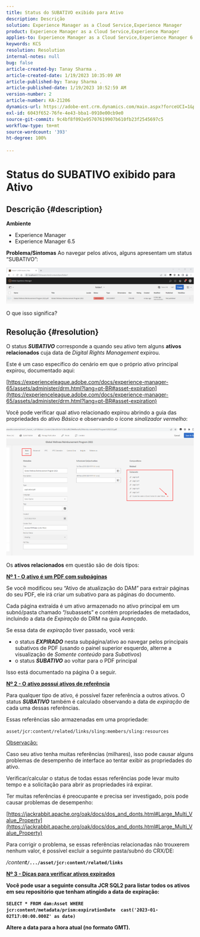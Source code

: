 ```yaml
---
title: Status do SUBATIVO exibido para Ativo
description: Descrição
solution: Experience Manager as a Cloud Service,Experience Manager
product: Experience Manager as a Cloud Service,Experience Manager
applies-to: Experience Manager as a Cloud Service,Experience Manager 6.5,Experience Manager
keywords: KCS
resolution: Resolution
internal-notes: null
bug: false
article-created-by: Tanay Sharma .
article-created-date: 1/19/2023 10:35:09 AM
article-published-by: Tanay Sharma .
article-published-date: 1/19/2023 10:52:59 AM
version-number: 2
article-number: KA-21206
dynamics-url: https://adobe-ent.crm.dynamics.com/main.aspx?forceUCI=1&pagetype=entityrecord&etn=knowledgearticle&id=f3bef6ef-e497-ed11-aad1-6045bd006e5a
exl-id: 6043f652-76fe-4e43-bba1-0910e00cb9e0
source-git-commit: 9c4bf8f092e95707619907b610fb23f2545697c5
workflow-type: tm+mt
source-wordcount: '393'
ht-degree: 100%

---
```


# Status do SUBATIVO exibido para Ativo

## Descrição {#description}

<b>Ambiente</b>
- Experience Manager
- Experience Manager 6.5



<b>Problema/Sintomas</b>
Ao navegar pelos ativos, alguns apresentam um status “SUBATIVO”:

![](assets/___f5bef6ef-e497-ed11-aad1-6045bd006e5a___.png)

O que isso significa?


## Resolução {#resolution}


O status <b>*SUBATIVO</b>* corresponde a quando seu ativo tem alguns <b>ativos relacionados</b> cuja data de *Digital Rights Management* expirou.

Este é um caso específico do cenário em que o próprio ativo principal expirou, documentado aqui:

[https://experienceleague.adobe.com/docs/experience-manager-65/assets/administer/drm.html?lang=pt-BR#asset-expiration](https://experienceleague.adobe.com/docs/experience-manager-65/assets/administer/drm.html?lang=pt-BR#asset-expiration)

Você pode verificar qual ativo relacionado expirou abrindo a guia das propriedades do ativo *Básico* e observando o ícone *sinalizador vermelho*:

![](assets/6269940b-b98a-ed11-81ac-6045bd006ce9.png)



Os <b>ativos relacionados</b> em questão são de dois tipos:

<u><b>Nº 1 - O ativo é um PDF com subpáginas</b></u>

Se você modificou seu “Ativo de atualização do DAM” para extrair páginas do seu PDF, ele irá criar um subativo para as páginas do documento.

Cada página extraída é um ativo armazenado no ativo principal em um subnó/pasta chamado “/subassets” e contém propriedades de metadados, incluindo a data de *Expiração* do DRM na guia *Avançado*.

Se essa data de *expiração* tiver passado, você verá:

- o status <b>*EXPIRADO</b>* nesta subpágina/ativo ao navegar pelos principais subativos de PDF (usando o painel superior esquerdo, alterne a visualização de *Somente conteúdo* para *Subativos*)
- o status <b>*SUBATIVO</b>* ao voltar para o PDF principal


Isso está documentado na página 0 a seguir.



<u><b>Nº 2 - O ativo possui ativos de referência</b></u>

Para qualquer tipo de ativo, é possível fazer referência a outros ativos. O status <b>*SUBATIVO</b>* também é calculado observando a data de *expiração* de cada uma dessas referências.

Essas referências são armazenadas em uma propriedade:

`asset/jcr:content/related/links/sling:members/sling:resources`

<u>Observação:</u>

Caso seu ativo tenha muitas referências (milhares), isso pode causar alguns problemas de desempenho de interface ao tentar exibir as propriedades do ativo.

Verificar/calcular o status de todas essas referências pode levar muito tempo e a solicitação para abrir as propriedades irá expirar.

Ter muitas referências é preocupante e precisa ser investigado, pois pode causar problemas de desempenho:

[https://jackrabbit.apache.org/oak/docs/dos_and_donts.html#Large_Multi_Value_Property](https://jackrabbit.apache.org/oak/docs/dos_and_donts.html#Large_Multi_Value_Property)

Para corrigir o problema, se essas referências relacionadas não trouxerem nenhum valor, é possível excluir a seguinte pasta/subnó do CRX/DE:

*/conten<b>t*`/.../asset/jcr:content/related/links`



<u><b>Nº 3 - Dicas para verificar ativos expirados</b></u>

Você pode usar a seguinte consulta JCR SQL2 para listar todos os ativos em seu repositório que tenham atingido a data de expiração:

`SELECT * FROM dam:Asset WHERE jcr:content/metadata/prism:expirationDate  cast('2023-01-02T17:00:00.000Z' as date)`



Altere a data para a hora atual (no formato GMT).
